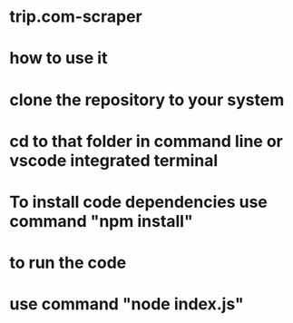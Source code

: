 # trip.com-scraper
# how to use it
# clone the repository to your system
# cd to that folder in command line or vscode integrated terminal
# To install code dependencies use command "npm install"
# to run the code 
# use command "node index.js"
